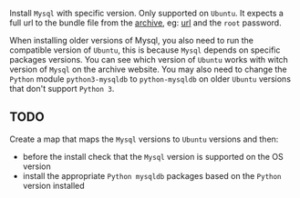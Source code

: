 Install `Mysql` with specific version. Only supported on `Ubuntu`. It expects a full url to the bundle file from the [archive](https://downloads.mysql.com/archives/community/), eg: [url](https://downloads.mysql.com/archives/get/p/23/file/mysql-server_5.7.12-1ubuntu15.10_amd64.deb-bundle.tar) and the `root` password.

When installing older versions of Mysql, you also need to run the compatible version of `Ubuntu`, this is because `Mysql` depends on specific packages versions. You can see which version of `Ubuntu` works with witch version of `Mysql` on the archive website. You may also need to change the `Python` module `python3-mysqldb` to `python-mysqldb` on older `Ubuntu` versions that don't support `Python 3`.

## TODO
Create a map that maps the `Mysql` versions to `Ubuntu` versions and then:
- before the install check that the `Mysql` version is supported on the OS version
- install the appropriate `Python mysqldb` packages based on the `Python` version installed

